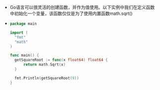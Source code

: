 - Go语言可以很灵活的创建函数，并作为值使用。以下实例中我们在定义函数中初始化一个变量，该函数仅仅是为了使用内置函数math.sqrt()
- ```go
  package main
  
  import (
  	"fmt"
  	"math"
  )
  
  func main() {
  	getSquareRoot := func(x float64) float64 {
  		return math.Sqrt(x)
  	}
  
  	fmt.Println(getSquareRoot(9))
  }
  ```